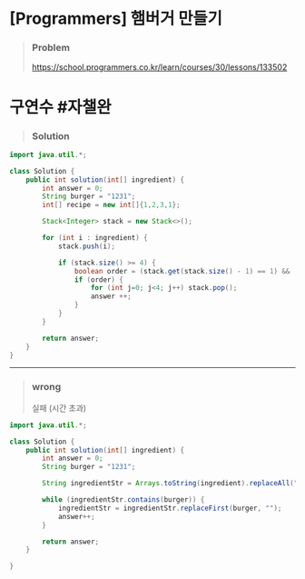 # [Programmers] 햄버거 만들기



> ### Problem
>
> https://school.programmers.co.kr/learn/courses/30/lessons/133502

# 구연수 #자챌완

> ### Solution

```java
import java.util.*;

class Solution {
    public int solution(int[] ingredient) {
		int answer = 0;
        String burger = "1231";
        int[] recipe = new int[]{1,2,3,1};

        Stack<Integer> stack = new Stack<>();

        for (int i : ingredient) {
            stack.push(i);

            if (stack.size() >= 4) {
                boolean order = (stack.get(stack.size() - 1) == 1) && (stack.get(stack.size() - 2) == 3) && (stack.get(stack.size() - 3) == 2) && (stack.get(stack.size() - 4) == 1);
                if (order) {
                    for (int j=0; j<4; j++) stack.pop();
                    answer ++;
                }
            }
        }

        return answer;
	}
}
```

---

> ### wrong
> 실패 (시간 초과)

```java
import java.util.*;

class Solution {
    public int solution(int[] ingredient) {
		int answer = 0;
		String burger = "1231";

		String ingredientStr = Arrays.toString(ingredient).replaceAll("[^0-9]","");

		while (ingredientStr.contains(burger)) {
			ingredientStr = ingredientStr.replaceFirst(burger, "");
			answer++;
		}

		return answer;
	}

}
```

